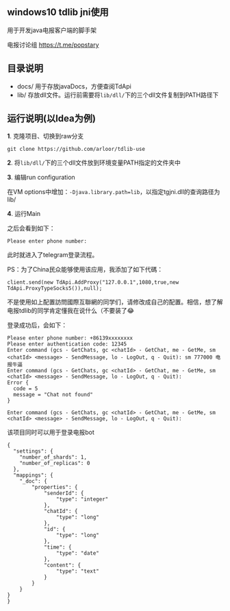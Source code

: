 ## windows10 tdlib jni使用

用于开发java电报客户端的脚手架

电报讨论组 https://t.me/popstary

## 目录说明

- docs/ 用于存放javaDocs，方便查阅TdApi
- lib/ 存放dll文件。运行前需要将`lib/dll/`下的三个dll文件复制到PATH路径下

## 运行说明(以Idea为例)

**1**. 克隆项目、切换到raw分支

```
git clone https://github.com/arloor/tdlib-use
```

**2**. 将`lib/dll/`下的三个dll文件放到环境变量PATH指定的文件夹中

**3**. 编辑run configuration

在VM options中增加：`-Djava.library.path=lib`，以指定tgjni.dll的查询路径为lib/

**4**. 运行Main

之后会看到如下：

```
Please enter phone number: 
```

此时就进入了telegram登录流程。

PS：为了China民众能够使用该应用，我添加了如下代碼：

```shell
client.send(new TdApi.AddProxy("127.0.0.1",1080,true,new TdApi.ProxyTypeSocks5()),null);
```

不是使用如上配置訪問國際互聯網的同学们，请修改成自己的配置。相信，想了解电报tdlib的同学肯定懂我在说什么（不要装了😂

登录成功后，会如下：

```shell script
Please enter phone number: +86139xxxxxxxx
Please enter authentication code: 12345
Enter command (gcs - GetChats, gc <chatId> - GetChat, me - GetMe, sm <chatId> <message> - SendMessage, lo - LogOut, q - Quit): sm 777000 电报牛逼
Enter command (gcs - GetChats, gc <chatId> - GetChat, me - GetMe, sm <chatId> <message> - SendMessage, lo - LogOut, q - Quit): 
Error {
  code = 5
  message = "Chat not found"
}

Enter command (gcs - GetChats, gc <chatId> - GetChat, me - GetMe, sm <chatId> <message> - SendMessage, lo - LogOut, q - Quit):
```

该项目同时可以用于登录电报bot


```shell script
{
  "settings": {
    "number_of_shards": 1,
    "number_of_replicas": 0
  },
  "mappings": {
	"_doc": {
		"properties": {
			"senderId": {
				"type": "integer"
			},
			"chatId": {
				"type": "long"
			},
			"id": {
				"type": "long"
			},
			"time": {
				"type": "date"
			},
			"content": {
				"type": "text"
			}
		}
	}
}
}
```
